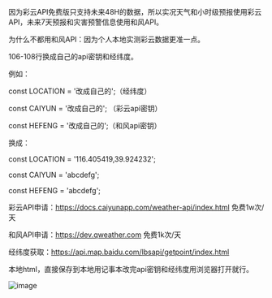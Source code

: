 因为彩云API免费版只支持未来48H的数据，所以实况天气和小时级预报使用彩云API，未来7天预报和灾害预警信息使用和风API。

为什么不都用和风API：因为个人本地实测彩云数据更准一点。

106-108行换成自己的api密钥和经纬度。

例如：

const LOCATION = '改成自己的';（经纬度）

const CAIYUN = '改成自己的'; （彩云api密钥）

const HEFENG = '改成自己的';（和风api密钥）


换成：

const LOCATION = '116.405419,39.924232';

const CAIYUN = 'abcdefg';

const HEFENG = 'abcdefg';



彩云API申请：https://docs.caiyunapp.com/weather-api/index.html 免费1w次/天

和风API申请：https://dev.qweather.com 免费1k次/天

经纬度获取：https://api.map.baidu.com/lbsapi/getpoint/index.html

本地html，直接保存到本地用记事本改完api密钥和经纬度用浏览器打开就行。

![image](https://github.com/user-attachments/assets/f39e5622-745f-4ac7-a92a-60d1cb9ba9ff)

